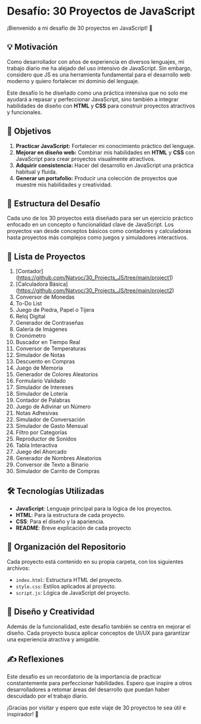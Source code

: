 # Desafío: 30 Proyectos de JavaScript

¡Bienvenido a mi desafío de 30 proyectos en JavaScript! 🎉

## 💡 Motivación

Como desarrollador con años de experiencia en diversos lenguajes, mi trabajo diario me ha alejado del uso intensivo de JavaScript. Sin embargo, considero que JS es una herramienta fundamental para el desarrollo web moderno y quiero fortalecer mi dominio del lenguaje.

Este desafío lo he diseñado como una práctica intensiva que no solo me ayudará a repasar y perfeccionar JavaScript, sino también a integrar habilidades de diseño con **HTML** y **CSS** para construir proyectos atractivos y funcionales.

## 🎯 Objetivos

1. **Practicar JavaScript:** Fortalecer mi conocimiento práctico del lenguaje.
2. **Mejorar en diseño web:** Combinar mis habilidades en **HTML** y **CSS** con JavaScript para crear proyectos visualmente atractivos.
3. **Adquirir consistencia:** Hacer del desarrollo en JavaScript una práctica habitual y fluida.
4. **Generar un portafolio:** Producir una colección de proyectos que muestre mis habilidades y creatividad.

## 📜 Estructura del Desafío

Cada uno de los 30 proyectos está diseñado para ser un ejercicio práctico enfocado en un concepto o funcionalidad clave de JavaScript. Los proyectos van desde conceptos básicos como contadores y calculadoras hasta proyectos más complejos como juegos y simuladores interactivos.

## 🚀 Lista de Proyectos

1. [Contador] (https://github.com/Natvoc/30_Projects_JS/tree/main/project1)
2. [Calculadora Básica] (https://github.com/Natvoc/30_Projects_JS/tree/main/project2)
3. Conversor de Monedas
4. To-Do List
5. Juego de Piedra, Papel o Tijera
6. Reloj Digital
7. Generador de Contraseñas
8. Galería de Imágenes
9. Cronómetro
10. Buscador en Tiempo Real
11. Conversor de Temperaturas
12. Simulador de Notas
13. Descuento en Compras
14. Juego de Memoria
15. Generador de Colores Aleatorios
16. Formulario Validado
17. Simulador de Intereses
18. Simulador de Lotería
19. Contador de Palabras
20. Juego de Adivinar un Número
21. Notas Adhesivas
22. Simulador de Conversación
23. Simulador de Gasto Mensual
24. Filtro por Categorías
25. Reproductor de Sonidos
26. Tabla Interactiva
27. Juego del Ahorcado
28. Generador de Nombres Aleatorios
29. Conversor de Texto a Binario
30. Simulador de Carrito de Compras

## 🛠️ Tecnologías Utilizadas

- **JavaScript**: Lenguaje principal para la lógica de los proyectos.
- **HTML**: Para la estructura de cada proyecto.
- **CSS**: Para el diseño y la apariencia.
- **README**: Breve explicación de cada proyecto

## 📂 Organización del Repositorio

Cada proyecto está contenido en su propia carpeta, con los siguientes archivos:
- `index.html`: Estructura HTML del proyecto.
- `style.css`: Estilos aplicados al proyecto.
- `script.js`: Lógica de JavaScript del proyecto.

## 🎨 Diseño y Creatividad

Además de la funcionalidad, este desafío también se centra en mejorar el diseño. Cada proyecto busca aplicar conceptos de UI/UX para garantizar una experiencia atractiva y amigable.

## ✍️  Reflexiones

Este desafío es un recordatorio de la importancia de practicar constantemente para perfeccionar habilidades. Espero que inspire a otros desarrolladores a retomar áreas del desarrollo que puedan haber descuidado por el trabajo diario.

¡Gracias por visitar y espero que este viaje de 30 proyectos te sea útil e inspirador! 🚀